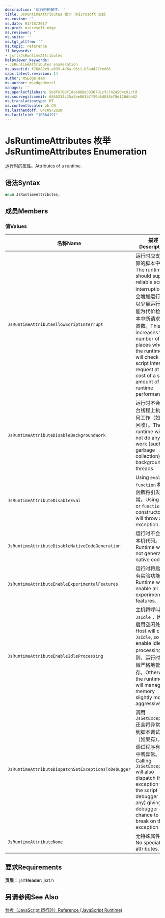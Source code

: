 ```yaml
---
description: '运行时的属性。 '
title: JsRuntimeAttributes 枚举 |Microsoft 文档
ms.custom: ''
ms.date: 01/18/2017
ms.prod: microsoft-edge
ms.reviewer: ''
ms.suite: ''
ms.tgt_pltfrm: ''
ms.topic: reference
f1_keywords:
- jsrt/JsRuntimeAttributes
helpviewer_keywords:
- JsRuntimeAttributes enumeration
ms.assetid: f76d82e9-a695-4d6a-96c1-b3a4d27fed68
caps.latest.revision: 14
author: MSEdgeTeam
ms.author: msedgedevrel
manager: ''
ms.openlocfilehash: 9b8f6788f1de4988e3936701cfc742a564c92cfd
ms.sourcegitcommit: 6860234c25a8be863b7f29a54838e78e120dbb62
ms.translationtype: MT
ms.contentlocale: zh-CN
ms.lasthandoff: 04/09/2020
ms.locfileid: "10564191"
---
```

# <span data-ttu-id="0601d-103">JsRuntimeAttributes 枚举</span><span class="sxs-lookup"><span data-stu-id="0601d-103">JsRuntimeAttributes Enumeration</span></span>
<span data-ttu-id="0601d-104">运行时的属性。</span><span class="sxs-lookup"><span data-stu-id="0601d-104">Attributes of a runtime.</span></span>  
  
## <span data-ttu-id="0601d-105">语法</span><span class="sxs-lookup"><span data-stu-id="0601d-105">Syntax</span></span>  
  
```cpp  
enum JsRuntimeAttributes;  
```  
  
## <span data-ttu-id="0601d-106">成员</span><span class="sxs-lookup"><span data-stu-id="0601d-106">Members</span></span>  
  
### <span data-ttu-id="0601d-107">值</span><span class="sxs-lookup"><span data-stu-id="0601d-107">Values</span></span>  
  
|<span data-ttu-id="0601d-108">名称</span><span class="sxs-lookup"><span data-stu-id="0601d-108">Name</span></span>|<span data-ttu-id="0601d-109">描述</span><span class="sxs-lookup"><span data-stu-id="0601d-109">Description</span></span>|  
|----------|-----------------|  
|`JsRuntimeAttributeAllowScriptInterrupt`|<span data-ttu-id="0601d-110">运行时应支持可靠的脚本中断。</span><span class="sxs-lookup"><span data-stu-id="0601d-110">The runtime should support reliable script interruption.</span></span> <span data-ttu-id="0601d-111">这会增加运行时将以少量运行时性能为代价检查脚本中断请求的位置数。</span><span class="sxs-lookup"><span data-stu-id="0601d-111">This increases the number of places where the runtime will check for a script interrupt request at the cost of a small amount of runtime performance.</span></span>|  
|`JsRuntimeAttributeDisableBackgroundWork`|<span data-ttu-id="0601d-112">运行时不会在后台线程上执行任何工作（如垃圾回收）。</span><span class="sxs-lookup"><span data-stu-id="0601d-112">The runtime will not do any work (such as garbage collection) on background threads.</span></span>|  
|`JsRuntimeAttributeDisableEval`|<span data-ttu-id="0601d-113">Using `eval` 或 `function` 构造函数将引发异常。</span><span class="sxs-lookup"><span data-stu-id="0601d-113">Using `eval` or `function` constructor will throw an exception.</span></span>|  
|`JsRuntimeAttributeDisableNativeCodeGeneration`|<span data-ttu-id="0601d-114">运行时不会生成本机代码。</span><span class="sxs-lookup"><span data-stu-id="0601d-114">Runtime will not generate native code.</span></span>|  
|`JsRuntimeAttributeEnableExperimentalFeatures`|<span data-ttu-id="0601d-115">运行时将启用所有实验功能。</span><span class="sxs-lookup"><span data-stu-id="0601d-115">Runtime will enable all experimental features.</span></span>|  
|`JsRuntimeAttributeEnableIdleProcessing`|<span data-ttu-id="0601d-116">主机将呼叫 `JsIdle` ，因此启用空闲处理。</span><span class="sxs-lookup"><span data-stu-id="0601d-116">Host will call `JsIdle`, so enable idle processing.</span></span> <span data-ttu-id="0601d-117">否则，运行时将略微严格地管理内存。</span><span class="sxs-lookup"><span data-stu-id="0601d-117">Otherwise, the runtime will manage memory slightly more aggressively.</span></span>|  
|`JsRuntimeAttributeDispatchSetExceptionsToDebugger`|<span data-ttu-id="0601d-118">调用 `JsSetException` 还会将异常调度到脚本调试程序（如果有），让调试程序有机会中断异常。</span><span class="sxs-lookup"><span data-stu-id="0601d-118">Calling `JsSetException` will also dispatch the exception to the script debugger (if any) giving the debugger a chance to break on the exception.</span></span>|  
|`JsRuntimeAttributeNone`|<span data-ttu-id="0601d-119">无特殊属性。</span><span class="sxs-lookup"><span data-stu-id="0601d-119">No special attributes.</span></span>|  
  
## <span data-ttu-id="0601d-120">要求</span><span class="sxs-lookup"><span data-stu-id="0601d-120">Requirements</span></span>  
 <span data-ttu-id="0601d-121">**页眉：** jsrt</span><span class="sxs-lookup"><span data-stu-id="0601d-121">**Header:** jsrt.h</span></span>  
  
## <span data-ttu-id="0601d-122">另请参阅</span><span class="sxs-lookup"><span data-stu-id="0601d-122">See Also</span></span>  
 [<span data-ttu-id="0601d-123">参考（JavaScript 运行时）</span><span class="sxs-lookup"><span data-stu-id="0601d-123">Reference (JavaScript Runtime)</span></span>](../chakra-hosting/reference-javascript-runtime.md)